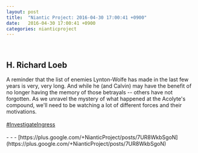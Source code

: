 ```yaml
---
layout: post
title:  "Niantic Project: 2016-04-30 17:00:41 +0900"
date:   2016-04-30 17:00:41 +0900
categories: nianticproject
---
```

<div class="shared"><br /><h2>H. Richard Loeb</h2>A reminder that the list of enemies Lynton-Wolfe has made in the last few years is very, very long. And while he (and Calvin) may have the benefit of no longer having the memory of those betrayals -- others have not forgotten. As we unravel the mystery of what happened at the Acolyte's compound, we'll need to be watching a lot of different forces and their motivations.<br /><br /><a rel="nofollow" class="ot-hashtag" href="https://plus.google.com/s/%23InvestigateIngress">#InvestigateIngress</a><br /><br /></div>
- - -
[https://plus.google.com/+NianticProject/posts/7UR8WkbSgoN](https://plus.google.com/+NianticProject/posts/7UR8WkbSgoN)
